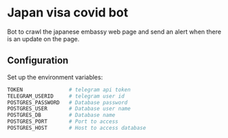 # Japan visa covid bot

Bot to crawl the japanese embassy web page and send an alert when there is an update on the page.

## Configuration

Set up the environment variables:

```bash
TOKEN               # telegram api token
TELEGRAM_USERID     # telegram user id
POSTGRES_PASSWORD   # Database password
POSTGRES_USER       # Database user name
POSTGRES_DB         # Database name
POSTGRES_PORT       # Port to access
POSTGRES_HOST       # Host to access database
```